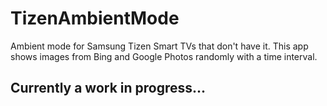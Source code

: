 # TizenAmbientMode
Ambient mode for Samsung Tizen Smart TVs that don't have it. This app shows images from Bing and Google Photos randomly with a time interval.

<h2>Currently a work in progress...</h2>
